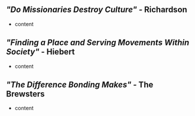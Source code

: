 ## _"Do Missionaries Destroy Culture" -_ Richardson

- content

## _"Finding a Place and Serving Movements Within Society"_ - Hiebert

- content

## _"The Difference Bonding Makes" -_ The Brewsters

- content
